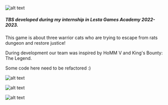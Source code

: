 ![alt text](https://github.com/StefanHJC/TaleOfTails/blob/master/ReadmeFiles/Logo%20Tale%20of%20tails4.png "Logo")

##### TBS developed during my internship in Lesta Games Academy 2022-2023.
This game is about three warrior cats who are trying to escape from rats dungeon and restore justice!

During development our team was inspired by HoMM V and King's Bounty: The Legend.

Some code here need to be refactored :)

![alt text](https://github.com/StefanHJC/TaleOfTails/blob/master/ReadmeFiles/GIFs/2.gif "Wizard range attack gif")

![alt text](https://github.com/StefanHJC/TaleOfTails/blob/master/ReadmeFiles/GIFs/1.gif "Fireball ability gif")

![alt text](https://github.com/StefanHJC/TaleOfTails/blob/master/ReadmeFiles/GIFs/3.gif "Knight melee attack gif")
